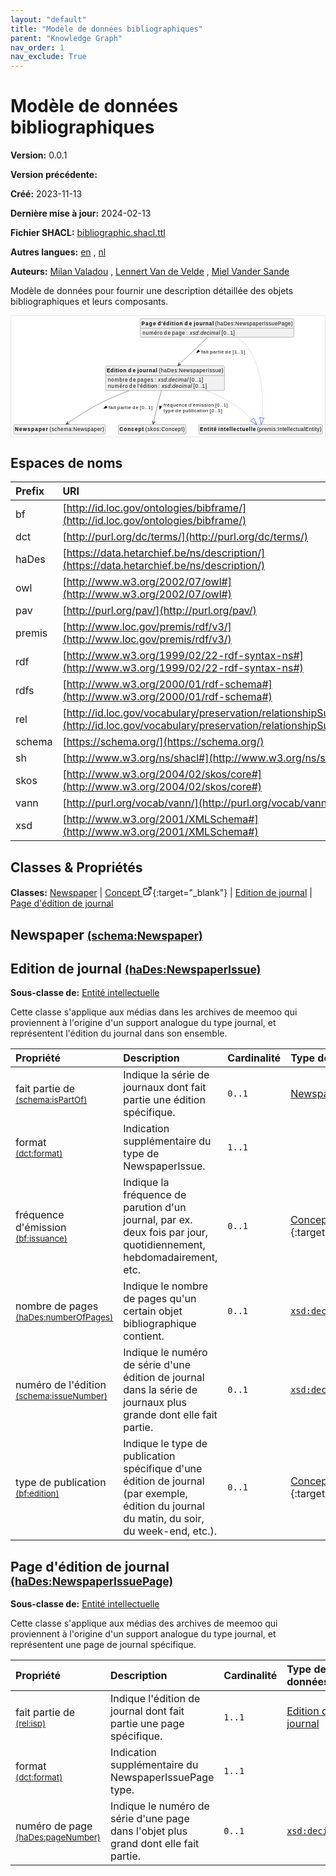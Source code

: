 ```yaml
---
layout: "default"
title: "Modèle de données bibliographiques"
parent: "Knowledge Graph"
nav_order: 1
nav_exclude: True
---
```

<svg xmlns="http://www.w3.org/2000/svg" style="display: none;"><symbol id="svg-external-link" width="24" height="24" viewBox="0 0 24 24" fill="none" stroke="currentColor" stroke-width="2" stroke-linecap="round" stroke-linejoin="round" class="feather feather-external-link"><title id="svg-external-link-title">(external link)</title><path d="M18 13v6a2 2 0 0 1-2 2H5a2 2 0 0 1-2-2V8a2 2 0 0 1 2-2h6"></path><polyline points="15 3 21 3 21 9"></polyline><line x1="10" y1="14" x2="21" y2="3"></line> </symbol></svg>

Modèle de données bibliographiques
====================

**Version:** 0.0.1

**Version précédente:** 

**Créé:** 2023-11-13

**Dernière mise à jour:** 2024-02-13

**Fichier SHACL:** [bibliographic.shacl.ttl](bibliographic.shacl.ttl)

**Autres langues:**
[en](../en)
, [nl](../nl)

**Auteurs:**
[Milan Valadou](mailto:milan.valadou@meemoo.be)
, [Lennert Van de Velde](mailto:lennert.vandevelde@meemoo.be)
, [Miel Vander Sande](mailto:miel.vandersande@meemoo.be)


Modèle de données pour fournir une description détaillée des objets bibliographiques et leurs composants.

<div class="wrap">
  <div class="zoom">
  <svg xmlns="http://www.w3.org/2000/svg" xmlns:xlink="http://www.w3.org/1999/xlink" contentStyleType="text/css" preserveAspectRatio="none" version="1.1" viewBox="0 0 850 326" zoomAndPan="magnify"><defs/><g><a href="#schema%3ANewspaper" target="_top" title="#schema%3ANewspaper" xlink:actuate="onRequest" xlink:href="#schema%3ANewspaper" xlink:show="new" xlink:title="#schema%3ANewspaper" xlink:type="simple"><g id="elem_schema_Newspaper"><rect codeLine="15" fill="#F1F1F1" height="26.2969" id="schema_Newspaper" rx="3.5" ry="3.5" style="stroke:#181818;stroke-width:0.5;" width="248" x="7" y="294"/><text fill="#000000" font-family="sans-serif" font-size="14" font-weight="bold" lengthAdjust="spacing" textLength="90" x="10" y="311.9951">Newspaper</text><text fill="#000000" font-family="sans-serif" font-size="14" lengthAdjust="spacing" textLength="4" x="100" y="311.9951"> </text><text fill="#000000" font-family="sans-serif" font-size="14" lengthAdjust="spacing" textLength="148" x="104" y="311.9951">(schema:Newspaper)</text></g></a><a href="../../terms/fr#skos%3AConcept" target="_top" title="../../terms/fr#skos%3AConcept" xlink:actuate="onRequest" xlink:href="../../terms/fr#skos%3AConcept" xlink:show="new" xlink:title="../../terms/fr#skos%3AConcept" xlink:type="simple"><g id="elem_skos_Concept"><rect codeLine="16" fill="#F1F1F1" height="26.2969" id="skos_Concept" rx="3.5" ry="3.5" style="stroke:#181818;stroke-width:0.5;" width="183" x="290.5" y="294"/><text fill="#000000" font-family="sans-serif" font-size="14" font-weight="bold" lengthAdjust="spacing" textLength="66" x="293.5" y="311.9951">Concept</text><text fill="#000000" font-family="sans-serif" font-size="14" lengthAdjust="spacing" textLength="4" x="359.5" y="311.9951"> </text><text fill="#000000" font-family="sans-serif" font-size="14" lengthAdjust="spacing" textLength="107" x="363.5" y="311.9951">(skos:Concept)</text></g></a><a href="#haDes%3ANewspaperIssue" target="_top" title="#haDes%3ANewspaperIssue" xlink:actuate="onRequest" xlink:href="#haDes%3ANewspaperIssue" xlink:show="new" xlink:title="#haDes%3ANewspaperIssue" xlink:type="simple"><g id="elem_haDes_NewspaperIssue"><rect codeLine="17" fill="#F1F1F1" height="66.8906" id="haDes_NewspaperIssue" rx="3.5" ry="3.5" style="stroke:#181818;stroke-width:0.5;" width="322" x="256" y="135"/><text fill="#000000" font-family="sans-serif" font-size="14" font-weight="bold" lengthAdjust="spacing" textLength="53" x="259" y="152.9951">Edition</text><text fill="#000000" font-family="sans-serif" font-size="14" font-weight="bold" lengthAdjust="spacing" textLength="5" x="312" y="152.9951"> </text><text fill="#000000" font-family="sans-serif" font-size="14" font-weight="bold" lengthAdjust="spacing" textLength="20" x="317" y="152.9951">de</text><text fill="#000000" font-family="sans-serif" font-size="14" font-weight="bold" lengthAdjust="spacing" textLength="5" x="337" y="152.9951"> </text><text fill="#000000" font-family="sans-serif" font-size="14" font-weight="bold" lengthAdjust="spacing" textLength="54" x="342" y="152.9951">journal</text><text fill="#000000" font-family="sans-serif" font-size="14" lengthAdjust="spacing" textLength="4" x="396" y="152.9951"> </text><text fill="#000000" font-family="sans-serif" font-size="14" lengthAdjust="spacing" textLength="175" x="400" y="152.9951">(haDes:NewspaperIssue)</text><line style="stroke:#181818;stroke-width:0.5;" x1="257" x2="577" y1="161.2969" y2="161.2969"/><text fill="#000000" font-family="sans-serif" font-size="14" lengthAdjust="spacing" textLength="54" x="262" y="178.292">nombre</text><text fill="#000000" font-family="sans-serif" font-size="14" lengthAdjust="spacing" textLength="4" x="316" y="178.292"> </text><text fill="#000000" font-family="sans-serif" font-size="14" lengthAdjust="spacing" textLength="18" x="320" y="178.292">de</text><text fill="#000000" font-family="sans-serif" font-size="14" lengthAdjust="spacing" textLength="4" x="338" y="178.292"> </text><text fill="#000000" font-family="sans-serif" font-size="14" lengthAdjust="spacing" textLength="43" x="342" y="178.292">pages</text><text fill="#000000" font-family="sans-serif" font-size="14" lengthAdjust="spacing" textLength="4" x="385" y="178.292"> </text><text fill="#000000" font-family="sans-serif" font-size="14" lengthAdjust="spacing" textLength="5" x="389" y="178.292">:</text><text fill="#000000" font-family="sans-serif" font-size="14" lengthAdjust="spacing" textLength="4" x="394" y="178.292"> </text><text fill="#000000" font-family="sans-serif" font-size="14" font-style="italic" lengthAdjust="spacing" textLength="82" x="398" y="178.292">xsd:decimal</text><text fill="#000000" font-family="sans-serif" font-size="14" lengthAdjust="spacing" textLength="4" x="480" y="178.292"> </text><text fill="#000000" font-family="sans-serif" font-size="14" lengthAdjust="spacing" textLength="36" x="484" y="178.292">[0..1]</text><text fill="#000000" font-family="sans-serif" font-size="14" lengthAdjust="spacing" textLength="54" x="262" y="194.5889">numéro</text><text fill="#000000" font-family="sans-serif" font-size="14" lengthAdjust="spacing" textLength="4" x="316" y="194.5889"> </text><text fill="#000000" font-family="sans-serif" font-size="14" lengthAdjust="spacing" textLength="18" x="320" y="194.5889">de</text><text fill="#000000" font-family="sans-serif" font-size="14" lengthAdjust="spacing" textLength="4" x="338" y="194.5889"> </text><text fill="#000000" font-family="sans-serif" font-size="14" lengthAdjust="spacing" textLength="53" x="342" y="194.5889">l'édition</text><text fill="#000000" font-family="sans-serif" font-size="14" lengthAdjust="spacing" textLength="4" x="395" y="194.5889"> </text><text fill="#000000" font-family="sans-serif" font-size="14" lengthAdjust="spacing" textLength="5" x="399" y="194.5889">:</text><text fill="#000000" font-family="sans-serif" font-size="14" lengthAdjust="spacing" textLength="4" x="404" y="194.5889"> </text><text fill="#000000" font-family="sans-serif" font-size="14" font-style="italic" lengthAdjust="spacing" textLength="82" x="408" y="194.5889">xsd:decimal</text><text fill="#000000" font-family="sans-serif" font-size="14" lengthAdjust="spacing" textLength="4" x="490" y="194.5889"> </text><text fill="#000000" font-family="sans-serif" font-size="14" lengthAdjust="spacing" textLength="36" x="494" y="194.5889">[0..1]</text></g></a><a href="#premis%3AIntellectualEntity" target="_top" title="#premis%3AIntellectualEntity" xlink:actuate="onRequest" xlink:href="#premis%3AIntellectualEntity" xlink:show="new" xlink:title="#premis%3AIntellectualEntity" xlink:type="simple"><g id="elem_premis_IntellectualEntity"><rect codeLine="20" fill="#F1F1F1" height="26.2969" id="premis_IntellectualEntity" rx="3.5" ry="3.5" style="stroke:#181818;stroke-width:0.5;" width="335" x="508.5" y="294"/><text fill="#000000" font-family="sans-serif" font-size="14" font-weight="bold" lengthAdjust="spacing" textLength="45" x="511.5" y="311.9951">Entité</text><text fill="#000000" font-family="sans-serif" font-size="14" font-weight="bold" lengthAdjust="spacing" textLength="5" x="556.5" y="311.9951"> </text><text fill="#000000" font-family="sans-serif" font-size="14" font-weight="bold" lengthAdjust="spacing" textLength="101" x="561.5" y="311.9951">intellectuelle</text><text fill="#000000" font-family="sans-serif" font-size="14" lengthAdjust="spacing" textLength="4" x="662.5" y="311.9951"> </text><text fill="#000000" font-family="sans-serif" font-size="14" lengthAdjust="spacing" textLength="174" x="666.5" y="311.9951">(premis:IntellectualEntity)</text></g></a><a href="#haDes%3ANewspaperIssuePage" target="_top" title="#haDes%3ANewspaperIssuePage" xlink:actuate="onRequest" xlink:href="#haDes%3ANewspaperIssuePage" xlink:show="new" xlink:title="#haDes%3ANewspaperIssuePage" xlink:type="simple"><g id="elem_haDes_NewspaperIssuePage"><rect codeLine="19" fill="#F1F1F1" height="50.5938" id="haDes_NewspaperIssuePage" rx="3.5" ry="3.5" style="stroke:#181818;stroke-width:0.5;" width="416" x="350" y="7"/><text fill="#000000" font-family="sans-serif" font-size="14" font-weight="bold" lengthAdjust="spacing" textLength="39" x="353" y="24.9951">Page</text><text fill="#000000" font-family="sans-serif" font-size="14" font-weight="bold" lengthAdjust="spacing" textLength="5" x="392" y="24.9951"> </text><text fill="#000000" font-family="sans-serif" font-size="14" font-weight="bold" lengthAdjust="spacing" textLength="68" x="397" y="24.9951">d'édition</text><text fill="#000000" font-family="sans-serif" font-size="14" font-weight="bold" lengthAdjust="spacing" textLength="5" x="465" y="24.9951"> </text><text fill="#000000" font-family="sans-serif" font-size="14" font-weight="bold" lengthAdjust="spacing" textLength="20" x="470" y="24.9951">de</text><text fill="#000000" font-family="sans-serif" font-size="14" font-weight="bold" lengthAdjust="spacing" textLength="5" x="490" y="24.9951"> </text><text fill="#000000" font-family="sans-serif" font-size="14" font-weight="bold" lengthAdjust="spacing" textLength="54" x="495" y="24.9951">journal</text><text fill="#000000" font-family="sans-serif" font-size="14" lengthAdjust="spacing" textLength="4" x="549" y="24.9951"> </text><text fill="#000000" font-family="sans-serif" font-size="14" lengthAdjust="spacing" textLength="210" x="553" y="24.9951">(haDes:NewspaperIssuePage)</text><line style="stroke:#181818;stroke-width:0.5;" x1="351" x2="765" y1="33.2969" y2="33.2969"/><text fill="#000000" font-family="sans-serif" font-size="14" lengthAdjust="spacing" textLength="54" x="356" y="50.292">numéro</text><text fill="#000000" font-family="sans-serif" font-size="14" lengthAdjust="spacing" textLength="4" x="410" y="50.292"> </text><text fill="#000000" font-family="sans-serif" font-size="14" lengthAdjust="spacing" textLength="18" x="414" y="50.292">de</text><text fill="#000000" font-family="sans-serif" font-size="14" lengthAdjust="spacing" textLength="4" x="432" y="50.292"> </text><text fill="#000000" font-family="sans-serif" font-size="14" lengthAdjust="spacing" textLength="35" x="436" y="50.292">page</text><text fill="#000000" font-family="sans-serif" font-size="14" lengthAdjust="spacing" textLength="4" x="471" y="50.292"> </text><text fill="#000000" font-family="sans-serif" font-size="14" lengthAdjust="spacing" textLength="5" x="475" y="50.292">:</text><text fill="#000000" font-family="sans-serif" font-size="14" lengthAdjust="spacing" textLength="4" x="480" y="50.292"> </text><text fill="#000000" font-family="sans-serif" font-size="14" font-style="italic" lengthAdjust="spacing" textLength="82" x="484" y="50.292">xsd:decimal</text><text fill="#000000" font-family="sans-serif" font-size="14" lengthAdjust="spacing" textLength="4" x="566" y="50.292"> </text><text fill="#000000" font-family="sans-serif" font-size="14" lengthAdjust="spacing" textLength="36" x="570" y="50.292">[0..1]</text></g></a><g id="link_haDes_NewspaperIssue_premis_IntellectualEntity"><path codeLine="26" d="M528.17,202.02 C550.02,210.38 572.27,220.37 592,232 C621.47,249.37 637.8368,264.6724 652.8668,280.7724 " fill="none" id="haDes_NewspaperIssue-to-premis_IntellectualEntity" style="stroke:#0000FF;stroke-width:1.0;stroke-dasharray:1.0,3.0;"/><polygon fill="none" points="665.15,293.93,657.2527,276.678,648.4809,284.8668,665.15,293.93" style="stroke:#0000FF;stroke-width:1.0;"/></g><g id="link_haDes_NewspaperIssue_schema_Newspaper"><path codeLine="30" d="M320.24,202 C296.86,210.86 272.22,221.07 250,232 C212.02,250.69 175.6176,274.7367 153.0476,290.4167 " fill="none" id="haDes_NewspaperIssue-to-schema_Newspaper" style="stroke:#454645;stroke-width:1.0;"/><polygon fill="#454645" points="148.12,293.84,157.7936,291.9901,152.2263,290.9872,153.2291,285.42,148.12,293.84" style="stroke:#454645;stroke-width:1.0;"/><polygon fill="#000000" points="250.58,250.4038,259.9498,248.7734,257.2019,243.5774,250.58,250.4038" style="stroke:#000000;stroke-width:1.0;"/><text fill="#000000" font-family="sans-serif" font-size="13" lengthAdjust="spacing" textLength="20" x="264" y="252.5669">fait</text><text fill="#000000" font-family="sans-serif" font-size="13" lengthAdjust="spacing" textLength="4" x="284" y="252.5669"> </text><text fill="#000000" font-family="sans-serif" font-size="13" lengthAdjust="spacing" textLength="37" x="288" y="252.5669">partie</text><text fill="#000000" font-family="sans-serif" font-size="13" lengthAdjust="spacing" textLength="4" x="325" y="252.5669"> </text><text fill="#000000" font-family="sans-serif" font-size="13" lengthAdjust="spacing" textLength="16" x="329" y="252.5669">de</text><text fill="#000000" font-family="sans-serif" font-size="13" lengthAdjust="spacing" textLength="4" x="345" y="252.5669"> </text><text fill="#000000" font-family="sans-serif" font-size="13" lengthAdjust="spacing" textLength="34" x="349" y="252.5669">[0..1]</text></g><g id="link_haDes_NewspaperIssue_skos_Concept"><path codeLine="31" d="M407.23,202.17 C404.46,211.75 401.52,222.27 399,232 C393.39,253.7 388.9918,273.3442 385.8318,288.0342 " fill="none" id="haDes_NewspaperIssue-to-skos_Concept" style="stroke:#454645;stroke-width:1.0;"/><polygon fill="#454645" points="384.57,293.9,390.3733,285.9425,385.6215,289.0118,382.5522,284.2601,384.57,293.9" style="stroke:#454645;stroke-width:1.0;"/><polygon fill="#000000" points="402.7909,252.9844,407.8299,244.9184,402.1265,243.4971,402.7909,252.9844" style="stroke:#000000;stroke-width:1.0;"/><text fill="#000000" font-family="sans-serif" font-size="13" lengthAdjust="spacing" textLength="64" x="413" y="245.0669">fréquence</text><text fill="#000000" font-family="sans-serif" font-size="13" lengthAdjust="spacing" textLength="4" x="477" y="245.0669"> </text><text fill="#000000" font-family="sans-serif" font-size="13" lengthAdjust="spacing" textLength="68" x="481" y="245.0669">d'émission</text><text fill="#000000" font-family="sans-serif" font-size="13" lengthAdjust="spacing" textLength="4" x="549" y="245.0669"> </text><text fill="#000000" font-family="sans-serif" font-size="13" lengthAdjust="spacing" textLength="34" x="553" y="245.0669">[0..1]</text><text fill="#000000" font-family="sans-serif" font-size="13" lengthAdjust="spacing" textLength="28" x="413" y="260.1997">type</text><text fill="#000000" font-family="sans-serif" font-size="13" lengthAdjust="spacing" textLength="4" x="441" y="260.1997"> </text><text fill="#000000" font-family="sans-serif" font-size="13" lengthAdjust="spacing" textLength="16" x="445" y="260.1997">de</text><text fill="#000000" font-family="sans-serif" font-size="13" lengthAdjust="spacing" textLength="4" x="461" y="260.1997"> </text><text fill="#000000" font-family="sans-serif" font-size="13" lengthAdjust="spacing" textLength="69" x="465" y="260.1997">publication</text><text fill="#000000" font-family="sans-serif" font-size="13" lengthAdjust="spacing" textLength="4" x="534" y="260.1997"> </text><text fill="#000000" font-family="sans-serif" font-size="13" lengthAdjust="spacing" textLength="34" x="538" y="260.1997">[0..1]</text></g><g id="link_haDes_NewspaperIssuePage_premis_IntellectualEntity"><path codeLine="34" d="M611.58,58.09 C623.65,66.01 635.18,75.94 643,88 C686.75,155.44 682.7251,241.0197 679.2151,276.0397 " fill="none" id="haDes_NewspaperIssuePage-to-premis_IntellectualEntity" style="stroke:#0000FF;stroke-width:1.0;stroke-dasharray:1.0,3.0;"/><polygon fill="none" points="677.42,293.95,685.1852,276.6381,673.245,275.4414,677.42,293.95" style="stroke:#0000FF;stroke-width:1.0;"/></g><g id="link_haDes_NewspaperIssuePage_haDes_NewspaperIssue"><path codeLine="37" d="M532.14,58.08 C509.4,79.69 480.4894,107.1669 455.5594,130.8569 " fill="none" id="haDes_NewspaperIssuePage-to-haDes_NewspaperIssue" style="stroke:#454645;stroke-width:1.0;"/><polygon fill="#454645" points="451.21,134.99,460.4895,131.69,454.8345,131.5458,454.9788,125.8907,451.21,134.99" style="stroke:#454645;stroke-width:1.0;"/><polygon fill="#000000" points="502.3756,100.0108,510.9568,95.9102,506.9076,91.6495,502.3756,100.0108" style="stroke:#000000;stroke-width:1.0;"/><text fill="#000000" font-family="sans-serif" font-size="13" lengthAdjust="spacing" textLength="20" x="515" y="101.0669">fait</text><text fill="#000000" font-family="sans-serif" font-size="13" lengthAdjust="spacing" textLength="4" x="535" y="101.0669"> </text><text fill="#000000" font-family="sans-serif" font-size="13" lengthAdjust="spacing" textLength="37" x="539" y="101.0669">partie</text><text fill="#000000" font-family="sans-serif" font-size="13" lengthAdjust="spacing" textLength="4" x="576" y="101.0669"> </text><text fill="#000000" font-family="sans-serif" font-size="13" lengthAdjust="spacing" textLength="16" x="580" y="101.0669">de</text><text fill="#000000" font-family="sans-serif" font-size="13" lengthAdjust="spacing" textLength="4" x="596" y="101.0669"> </text><text fill="#000000" font-family="sans-serif" font-size="13" lengthAdjust="spacing" textLength="34" x="600" y="101.0669">[1..1]</text></g></g></svg>
  </div>
</div>

## Espaces de noms

| Prefix | URI      |
| :----- | :------- |
| bf     | [http://id.loc.gov/ontologies/bibframe/](http://id.loc.gov/ontologies/bibframe/) |
| dct     | [http://purl.org/dc/terms/](http://purl.org/dc/terms/) |
| haDes     | [https://data.hetarchief.be/ns/description/](https://data.hetarchief.be/ns/description/) |
| owl     | [http://www.w3.org/2002/07/owl#](http://www.w3.org/2002/07/owl#) |
| pav     | [http://purl.org/pav/](http://purl.org/pav/) |
| premis     | [http://www.loc.gov/premis/rdf/v3/](http://www.loc.gov/premis/rdf/v3/) |
| rdf     | [http://www.w3.org/1999/02/22-rdf-syntax-ns#](http://www.w3.org/1999/02/22-rdf-syntax-ns#) |
| rdfs     | [http://www.w3.org/2000/01/rdf-schema#](http://www.w3.org/2000/01/rdf-schema#) |
| rel     | [http://id.loc.gov/vocabulary/preservation/relationshipSubType/](http://id.loc.gov/vocabulary/preservation/relationshipSubType/) |
| schema     | [https://schema.org/](https://schema.org/) |
| sh     | [http://www.w3.org/ns/shacl#](http://www.w3.org/ns/shacl#) |
| skos     | [http://www.w3.org/2004/02/skos/core#](http://www.w3.org/2004/02/skos/core#) |
| vann     | [http://purl.org/vocab/vann/](http://purl.org/vocab/vann/) |
| xsd     | [http://www.w3.org/2001/XMLSchema#](http://www.w3.org/2001/XMLSchema#) |

## Classes & Propriétés

**Classes:** 
 [Newspaper](#schema%3ANewspaper) |  [Concept <svg class="svg-external-link" viewBox="0 0 24 24" aria-labelledby="svg-external-link-title"><use xlink:href="#svg-external-link"></use></svg>](../../terms/fr#skos%3AConcept){:target="_blank"} |  [Edition de journal](#haDes%3ANewspaperIssue) |  [Page d'édition de journal](#haDes%3ANewspaperIssuePage)
## <a id="schema%3ANewspaper"></a>Newspaper <small>[(schema:Newspaper)](https://schema.org/Newspaper)</small>





## <a id="haDes%3ANewspaperIssue"></a>Edition de journal <small>[(haDes:NewspaperIssue)](https://data.hetarchief.be/ns/description/NewspaperIssue)</small>


**Sous-classe de:** 
[Entité intellectuelle](#premis%3AIntellectualEntity)

Cette classe s'applique aux médias dans les archives de meemoo qui proviennent à l'origine d'un support analogue du type journal, et représentent l'édition du journal dans son ensemble.

| Propriété | Description | Cardinalité | Type de données |
| :------ | :---------- | :---------- | :------- |
| <a id='schema%3AisPartOf'></a>fait partie de <br> <small>[(schema:isPartOf)](https://schema.org/isPartOf)</small> | Indique la série de journaux dont fait partie une édition spécifique. | `0..1` | [Newspaper](#schema%3ANewspaper)  |
| <a id='dct%3Aformat'></a>format <br> <small>[(dct:format)](http://purl.org/dc/terms/format)</small> | Indication supplémentaire du type de NewspaperIssue. | `1..1` |   |
| <a id='bf%3Aissuance'></a>fréquence d'émission <br> <small>[(bf:issuance)](http://id.loc.gov/ontologies/bibframe/issuance)</small> | Indique la fréquence de parution d'un journal, par ex. deux fois par jour, quotidiennement, hebdomadairement, etc. | `0..1` | [Concept <svg class="svg-external-link" viewBox="0 0 24 24" aria-labelledby="svg-external-link-title"><use xlink:href="#svg-external-link"></use></svg>](../../terms/fr#skos%3AConcept){:target="_blank"}  |
| <a id='haDes%3AnumberOfPages'></a>nombre de pages <br> <small>[(haDes:numberOfPages)](https://data.hetarchief.be/ns/description/numberOfPages)</small> | Indique le nombre de pages qu'un certain objet bibliographique contient. | `0..1` | [`xsd:decimal`](http://www.w3.org/2001/XMLSchema#decimal)  |
| <a id='schema%3AissueNumber'></a>numéro de l'édition <br> <small>[(schema:issueNumber)](https://schema.org/issueNumber)</small> | Indique le numéro de série d'une édition de journal dans la série de journaux plus grande dont elle fait partie. | `0..1` | [`xsd:decimal`](http://www.w3.org/2001/XMLSchema#decimal)  |
| <a id='bf%3Aedition'></a>type de publication <br> <small>[(bf:edition)](http://id.loc.gov/ontologies/bibframe/edition)</small> | Indique le type de publication spécifique d'une édition de journal (par exemple, édition du journal du matin, du soir, du week-end, etc.). | `0..1` | [Concept <svg class="svg-external-link" viewBox="0 0 24 24" aria-labelledby="svg-external-link-title"><use xlink:href="#svg-external-link"></use></svg>](../../terms/fr#skos%3AConcept){:target="_blank"}  |



## <a id="haDes%3ANewspaperIssuePage"></a>Page d'édition de journal <small>[(haDes:NewspaperIssuePage)](https://data.hetarchief.be/ns/description/NewspaperIssuePage)</small>


**Sous-classe de:** 
[Entité intellectuelle](#premis%3AIntellectualEntity)

Cette classe s'applique aux médias des archives de meemoo qui proviennent à l'origine d'un support analogue du type journal, et représentent une page de journal spécifique.

| Propriété | Description | Cardinalité | Type de données |
| :------ | :---------- | :---------- | :------- |
| <a id='rel%3Aisp'></a>fait partie de <br> <small>[(rel:isp)](http://id.loc.gov/vocabulary/preservation/relationshipSubType/isp)</small> | Indique l'édition de journal dont fait partie une page spécifique. | `1..1` | [Edition de journal](#haDes%3ANewspaperIssue)  |
| <a id='dct%3Aformat'></a>format <br> <small>[(dct:format)](http://purl.org/dc/terms/format)</small> | Indication supplémentaire du NewspaperIssuePage type. | `1..1` |   |
| <a id='haDes%3ApageNumber'></a>numéro de page <br> <small>[(haDes:pageNumber)](https://data.hetarchief.be/ns/description/pageNumber)</small> | Indique le numéro de série d'une page dans l'objet plus grand dont elle fait partie. | `0..1` | [`xsd:decimal`](http://www.w3.org/2001/XMLSchema#decimal)  |



[^1]: Étiquettes de langue uniques requises
<style>
.zoom > svg {
    width: 100%;
    height: auto;
    background-color: #fff;
}

.zoom > svg text{
   -webkit-user-select: none;
   -moz-user-select: none;
   -ms-user-select: none;
   user-select: none;
}

.wrap {
  overflow: hidden;
  border: 1px solid #E6E6E6;
}

.zoom {
  position: relative;
}

.zoom:hover {
  transform: scale(2.0); cursor: grab;
}
.svg-external-link {
  width: 16px;
  height: 16px;
}
</style>
<script>
var svg = document.querySelector('svg[zoomAndPan="magnify"]');
var zoomDiv = document.querySelector('.zoom');
zoomDiv.addEventListener('mouseleave', onMouseOutZoomDiv);
if (window.PointerEvent) {
  svg.addEventListener('pointerdown', onPointerDown);
  svg.addEventListener('pointerup', onPointerUp);
  svg.addEventListener('pointerleave', onPointerUp); 
  svg.addEventListener('pointermove', onPointerMove); 
} else {

  svg.addEventListener('mousedown', onPointerDown); 
  svg.addEventListener('mouseup', onPointerUp); 
  svg.addEventListener('mouseleave', onPointerUp); 
  svg.addEventListener('mousemove', onPointerMove); 

  svg.addEventListener('touchstart', onPointerDown);
  svg.addEventListener('touchend', onPointerUp);
  svg.addEventListener('touchmove', onPointerMove); 
}

function getPointFromEvent (event) {
  var point = {x:0, y:0};
  if (event.targetTouches) {
    point.x = event.targetTouches[0].clientX;
    point.y = event.targetTouches[0].clientY;
  } else {
    point.x = event.clientX;
    point.y = event.clientY;
  }
  
  return point;
}

var isPointerDown = false;

var pointerOrigin = {
  x: 0,
  y: 0
};

function onPointerDown(event) {
  isPointerDown = true; 
  
  var pointerPosition = getPointFromEvent(event);
  pointerOrigin.x = pointerPosition.x;
  pointerOrigin.y = pointerPosition.y;
}

var originalViewBoxString = svg.getAttribute('viewBox');
var originalViewBoxList= svg.viewBox.baseVal;

var originalViewBox = {
    x: originalViewBoxList.x,
    y: originalViewBoxList.y,
    width: originalViewBoxList.width,
    height: originalViewBoxList.height
};

var viewBox = structuredClone(originalViewBox);
console.log(viewBox);
var newViewBox = {
  x: 0,
  y: 0
};

var ratio = viewBox.width / svg.getBoundingClientRect().width;
window.addEventListener('resize', function() {
  ratio = viewBox.width / svg.getBoundingClientRect().width;
});

function onPointerMove (event) {
  if (!isPointerDown) {
    return;
  }
  event.preventDefault();

  var pointerPosition = getPointFromEvent(event);

  newViewBox.x = viewBox.x - ((pointerPosition.x - pointerOrigin.x) * ratio);
  newViewBox.y = viewBox.y - ((pointerPosition.y - pointerOrigin.y) * ratio);

  var viewBoxString = `${newViewBox.x} ${newViewBox.y} ${viewBox.width} ${viewBox.height}`;
  svg.setAttribute('viewBox', viewBoxString);
}

function onPointerUp() {
  isPointerDown = false;

  viewBox.x = newViewBox.x;
  viewBox.y = newViewBox.y;
}
function onMouseOutZoomDiv(event) {

  var viewBoxString = structuredClone(originalViewBoxString);
  viewBox.x = 0;
  viewBox.y = 0;
  svg.setAttribute('viewBox', originalViewBoxString);
}

</script>
